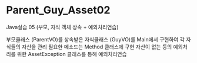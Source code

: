 # Parent_Guy_Asset02
Java실습 05 (부모, 자식 객체 상속 + 예외처리연습)

부모클래스 (ParentVO)를 상속받은 자식클래스 (GuyVO)를
Main에서 구현하여 각 자식들의 자산을 관리
필요한 메소드는 Method 클래스에 구현
자산이 없는 등의 예외처리를 위한 AssetException 클래스를 통해 예외처리연습
